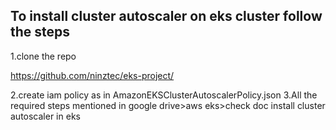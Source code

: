 To install cluster autoscaler on eks cluster follow the steps
--------------------------------------------------------------
1.clone the repo 

https://github.com/ninztec/eks-project/

2.create iam policy as in AmazonEKSClusterAutoscalerPolicy.json
3.All the required steps mentioned in google drive>aws eks>check doc install cluster autoscaler in eks
